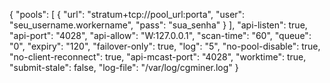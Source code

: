 {
    "pools": [
        {
            "url": "stratum+tcp://pool_url:porta",
            "user": "seu_username.workername",
            "pass": "sua_senha"
        }
    ],
    "api-listen": true,
    "api-port": "4028",
    "api-allow": "W:127.0.0.1",
    "scan-time": "60",
    "queue": "0",
    "expiry": "120",
    "failover-only": true,
    "log": "5",
    "no-pool-disable": true,
    "no-client-reconnect": true,
    "api-mcast-port": "4028",
    "worktime": true,
    "submit-stale": false,
    "log-file": "/var/log/cgminer.log"
}

